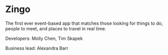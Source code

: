 # Zingo

The first ever event-based app that matches those looking for things to do, people to meet, and places to travel in real time.

Developers: Molly Chen, Tim Skapek

Business lead: Alexandra Barr
